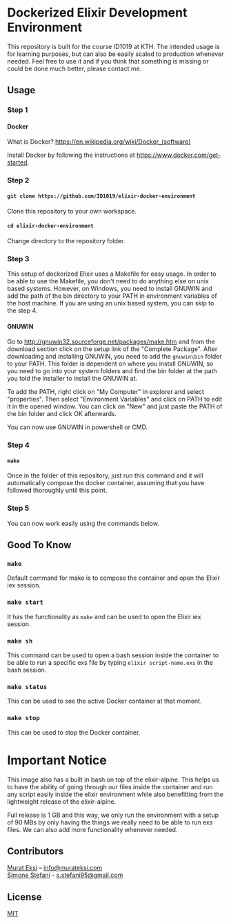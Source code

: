 # Dockerized Elixir Development Environment

This repository is built for the course ID1019 at KTH. The intended usage is for learning purposes, but can also be easily scaled to production whenever needed. Feel free to use it and if you think that something is missing or could be done much better, please contact me.

## Usage

### Step 1

#### Docker 

What is Docker? https://en.wikipedia.org/wiki/Docker_(software)

Install Docker by following the instructions at https://www.docker.com/get-started.

### Step 2

#### `git clone https://github.com/ID1019/elixir-docker-environment`

Clone this repository to your own workspace.

#### `cd elixir-docker-environment`

Change directory to the repository folder.

### Step 3

This setup of dockerized Elixir uses a Makefile for easy usage. In order to be able to use the Makefile, you don't need to do anything else on unix based systems. However, on Windows, you need to install GNUWIN and add the path of the bin directory to your PATH in environment variables of the host machine. If you are using an unix based system, you can skip to the step 4.

#### GNUWIN

Go to http://gnuwin32.sourceforge.net/packages/make.htm and from the download section click on the setup link of the "Complete Package". After downloading and installing GNUWIN, you need to add the `gnuwin\bin` folder to your PATH. This folder is dependent on where you install GNUWIN, so you need to go into your system folders and find the bin folder at the path you told the installer to install the GNUWIN at. 

To add the PATH, right click on "My Computer" in explorer and select "properties". Then select "Environment Variables" and click on PATH to edit it in the opened window. You can click on "New" and just paste the PATH of the bin folder and click OK afterwards.

You can now use GNUWIN in powershell or CMD.


### Step 4

#### `make`

Once in the folder of this repository, just run this command and it will automatically compose the docker container, assuming that you have followed thoroughly until this point.

### Step 5

You can now work easily using the commands below.

## Good To Know

### `make`

Default command for make is to compose the container and open the Elixir iex session.

### `make start`

It has the functionality as `make` and can be used to open the Elixir iex session.

### `make sh`

This command can be used to open a bash session inside the container to be able to run a specific exs file by typing
`elixir script-name.exs` in the bash session.

### `make status`

This can be used to see the active Docker container at that moment.

### `make stop`

This can be used to stop the Docker container.

# Important Notice

This image also has a built in bash on top of the elixir-alpine. This helps us to have the ability of going through our files inside the container and run any script easily inside the elixir environment while also benefitting from the lightweight release of the elixir-alpine. 

Full release is 1 GB and this way, we only run the environment with a setup of 90 MBs by only having the things we really need to be able to run exs files. We can also add more functionality whenever needed.

## Contributors

[Murat Eksi](https://github.com/murikarox) – info@murateksi.com  
[Simone Stefani](https://github.com/SimoneStefani) - s.stefani95@gmail.com

## License
[MIT](https://choosealicense.com/licenses/mit/)
